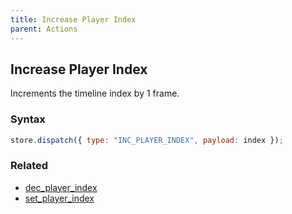 ```yaml
---
title: Increase Player Index
parent: Actions
---
```


## Increase Player Index

Increments the timeline index by 1 frame.

### Syntax

```js
store.dispatch({ type: "INC_PLAYER_INDEX", payload: index });
```

### Related

- [dec_player_index](./dec_player_index.md)
- [set_player_index](./set_flag_index.md)
